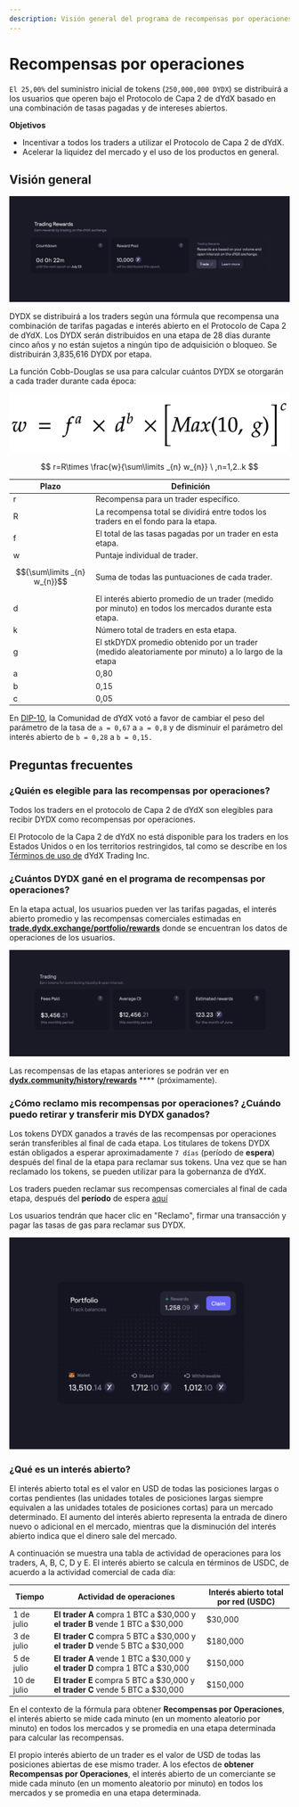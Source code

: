 ```yaml
---
description: Visión general del programa de recompensas por operaciones.
---
```


# Recompensas por operaciones

`El 25,00%` del suministro inicial de tokens (`250,000,000 DYDX`) se distribuirá a los usuarios que operen bajo el Protocolo de Capa 2 de dYdX basado en una combinación de tasas pagadas y de intereses abiertos.

**Objetivos**

* Incentivar a todos los traders a utilizar el Protocolo de Capa 2 de dYdX.
* Acelerar la liquidez del mercado y el uso de los productos en general.

## **Visión general**

![Gana recompensas al realizar operaciones en el protocolo de Capa 2 de dYdX](<../.gitbook/assets/image (17) (1).png>)

DYDX se distribuirá a los traders según una fórmula que recompensa una combinación de tarifas pagadas e interés abierto en el Protocolo de Capa 2 de dYdX. Los DYDX serán distribuidos en una etapa de 28 días durante cinco años y no están sujetos a ningún tipo de adquisición o bloqueo. Se distribuirán 3,835,616 DYDX por etapa.

La función Cobb-Douglas se usa para calcular cuántos DYDX se otorgarán a cada trader durante cada época:

![](<../.gitbook/assets/math-20211221 (1).png>)

$$ r=R\times \frac{w}{\sum\limits _{n} w_{n}} \ ,n=1,2..k $$

| Plazo | Definición |
| ---------------------------- | ------------------------------------------------------------------------------------------ |
| r | Recompensa para un trader específico. |
| R | La recompensa total se dividirá entre todos los traders en el fondo para la etapa. |
| f | El total de las tasas pagadas por un trader en esta etapa. |
| w | Puntaje individual de trader. |
| $${\sum\limits _{n} w_{n}}$$ | Suma de todas las puntuaciones de cada trader. |
| d | El interés abierto promedio de un trader (medido por minuto) en todos los mercados durante esta etapa. |
| k | Número total de traders en esta etapa. |
| g | El stkDYDX promedio obtenido por un trader (medido aleatoriamente por minuto) a lo largo de la etapa |
| a | 0,80 |
| b | 0,15 |
| c | 0,05 |

En [DIP-10](https://github.com/dydxfoundation/dip/blob/master/content/dips/DIP-10.md), la Comunidad de dYdX votó a favor de cambiar el peso del parámetro de la tasa de `a = 0,67` a `a = 0,8` y de disminuir el parámetro del interés abierto de `b = 0,28` a `b = 0,15.`

## Preguntas frecuentes

### ¿Quién es elegible para las recompensas por operaciones?

Todos los traders en el protocolo de Capa 2 de dYdX son elegibles para recibir DYDX como recompensas por operaciones.

El Protocolo de la Capa 2 de dYdX no está disponible para los traders en los Estados Unidos o en los territorios restringidos, tal como se describe en los [Términos de uso de](https://dydx.exchange/terms) dYdX Trading Inc.

### ¿Cuántos DYDX gané en el programa de recompensas por operaciones?

En la etapa actual, los usuarios pueden ver las tarifas pagadas, el interés abierto promedio y las recompensas comerciales estimadas en [**trade.dydx.exchange/portfolio/rewards**](https://trade.dydx.exchange/portfolio/rewards) donde se encuentran los datos de operaciones de los usuarios.

![Información sobre las recompensas para la etapa actual](<../.gitbook/assets/image (18).png>)

Las recompensas de las etapas anteriores se podrán ver en [**dydx.community/history/rewards**](https://dydx.community/history/rewards) **** (próximamente).

### ¿Cómo reclamo mis recompensas por operaciones? ¿Cuándo puedo retirar y transferir mis DYDX ganados?

Los tokens DYDX ganados a través de las recompensas por operaciones serán transferibles al final de cada etapa. Los titulares de tokens DYDX están obligados a esperar aproximadamente `7 días` (período de **espera**) después del final de la etapa para reclamar sus tokens. Una vez que se han reclamado los tokens, se pueden utilizar para la gobernanza de dYdX.

Los traders pueden reclamar sus recompensas comerciales al final de cada etapa, después del **período** de espera [aquí](https://dydx.community/dashboard)

Los usuarios tendrán que hacer clic en "Reclamo", firmar una transacción y pagar las tasas de gas para reclamar sus DYDX.

![Visión general de la cartera de recompensas](<../.gitbook/assets/image (20).png>)

### ¿Qué es un interés abierto?

El interés abierto total es el valor en USD de todas las posiciones largas o cortas pendientes (las unidades totales de posiciones largas siempre equivalen a las unidades totales de posiciones cortas) para un mercado determinado. El aumento del interés abierto representa la entrada de dinero nuevo o adicional en el mercado, mientras que la disminución del interés abierto indica que el dinero sale del mercado.

A continuación se muestra una tabla de actividad de operaciones para los traders, A, B, C, D y E. El interés abierto se calcula en términos de USDC, de acuerdo a la actividad comercial de cada día:

| Tiempo | Actividad de operaciones | Interés abierto total por red (USDC) |
| ------- | -------------------------------------------------------------------------- | ------------------------------ |
| 1 de julio | **El trader A** compra 1 BTC a $30,000 y **el trader B** vende 1 BTC a $30,000 | $30,000 |
| 3 de julio | **El trader C** compra 5 BTC a $30,000 y **el trader D** vende 5 BTC a $30,000 | $180,000 |
| 5 de julio | **El trader A** vende 1 BTC a $30,000 y **el trader D** compra 1 BTC a $30,000 | $150,000 |
| 10 de julio | **El trader E** compra 5 BTC a $30,000 y **el trader C** vende 5 BTC a $30,000 | $150,000 |

En el contexto de la fórmula para obtener **Recompensas por Operaciones**, el interés abierto se mide cada minuto (en un momento aleatorio por minuto) en todos los mercados y se promedia en una etapa determinada para calcular las recompensas.

El propio interés abierto de un trader es el valor de USD de todas las posiciones abiertas de ese mismo trader. A los efectos de **obtener Recompensas por Operaciones**, el interés abierto de un comerciante se mide cada minuto (en un momento aleatorio por minuto) en todos los mercados y se promedia en una etapa determinada.
